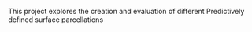 This project explores the creation and evaluation of different Predictively defined surface parcellations
